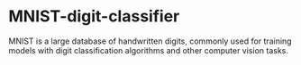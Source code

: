 # MNIST-digit-classifier

MNIST is a large database of handwritten digits, commonly used for training models with digit classification algorithms and other computer vision tasks. 

